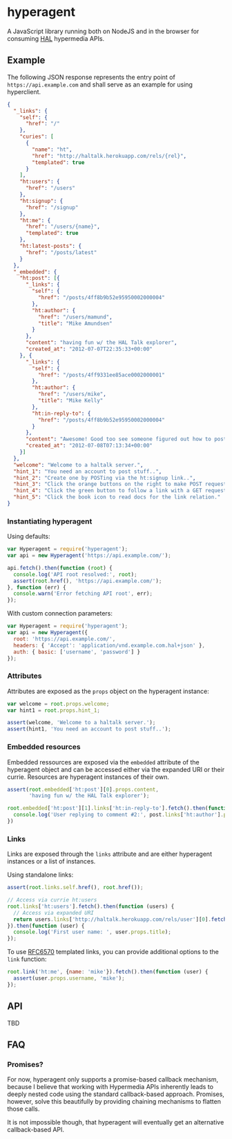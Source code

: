 # hyperagent

A JavaScript library running both on NodeJS and in the browser for consuming
[HAL] hypermedia APIs.

## Example

The following JSON response represents the entry point of
`https://api.example.com` and shall serve as an example for using hyperclient.

```json
{
  "_links": {
    "self": {
      "href": "/"
    },
    "curies": [
      {
        "name": "ht",
        "href": "http://haltalk.herokuapp.com/rels/{rel}",
        "templated": true
      }
    ],
    "ht:users": {
      "href": "/users"
    },
    "ht:signup": {
      "href": "/signup"
    },
    "ht:me": {
      "href": "/users/{name}",
      "templated": true
    },
    "ht:latest-posts": {
      "href": "/posts/latest"
    }
  },
  "_embedded": {
    "ht:post": [{
      "_links": {
        "self": {
          "href": "/posts/4ff8b9b52e95950002000004"
        },
        "ht:author": {
          "href": "/users/mamund",
          "title": "Mike Amundsen"
        }
      },
      "content": "having fun w/ the HAL Talk explorer",
      "created_at": "2012-07-07T22:35:33+00:00"
    }, {
      "_links": {
        "self": {
          "href": "/posts/4ff9331ee85ace0002000001"
        },
        "ht:author": {
          "href": "/users/mike",
          "title": "Mike Kelly"
        },
        "ht:in-reply-to": {
          "href": "/posts/4ff8b9b52e95950002000004"
        }
      },
      "content": "Awesome! Good too see someone figured out how to post something!! ;)",
      "created_at": "2012-07-08T07:13:34+00:00"
    }]
  },
  "welcome": "Welcome to a haltalk server.",
  "hint_1": "You need an account to post stuff..",
  "hint_2": "Create one by POSTing via the ht:signup link..",
  "hint_3": "Click the orange buttons on the right to make POST requests..",
  "hint_4": "Click the green button to follow a link with a GET request..",
  "hint_5": "Click the book icon to read docs for the link relation."
}
```

### Instantiating hyperagent

Using defaults:

```javascript
var Hyperagent = require('hyperagent');
var api = new Hyperagent('https://api.example.com/');

api.fetch().then(function (root) {
  console.log('API root resolved:', root);
  assert(root.href(), 'https://api.example.com/');
}, function (err) {
  console.warn('Error fetching API root', err);
});
```

With custom connection parameters:

```javascript
var Hyperagent = require('hyperagent');
var api = new Hyperagent({
  root: 'https://api.example.com/',
  headers: { 'Accept': 'application/vnd.example.com.hal+json' },
  auth: { basic: ['username', 'password'] }
});
```

### Attributes

Attributes are exposed as the `props` object on the hyperagent instance:

```javascript
var welcome = root.props.welcome;
var hint1 = root.props.hint_1;

assert(welcome, 'Welcome to a haltalk server.');
assert(hint1, 'You need an account to post stuff..');
```

### Embedded resources

Embedded ressources are exposed via the `embedded` attribute of the hyperagent
object and can be accessed either via the expanded URI or their currie.
Resources are hyperagent instances of their own.

```javascript
assert(root.embedded['ht:post'][0].props.content,
       'having fun w/ the HAL Talk explorer');

root.embedded['ht:post'][1].links['ht:in-reply-to'].fetch().then(function (post) {
  console.log('User replying to comment #2:', post.links['ht:author'].props.title);
})
```

### Links

Links are exposed through the `links` attribute and are either hyperagent
instances or a list of instances.

Using standalone links:

```javascript
assert(root.links.self.href(), root.href());

// Access via currie ht:users
root.links['ht:users'].fetch().then(function (users) {
  // Access via expanded URI
  return users.links['http://haltalk.herokuapp.com/rels/user'][0].fetch();
}).then(function (user) {
  console.log('First user name: ', user.props.title);
});
```

To use [RFC6570] templated links, you can provide additional options to the `link` function:

```javascript
root.link('ht:me', {name: 'mike'}).fetch().then(function (user) {
  assert(user.props.username, 'mike');
});
```

## API

TBD

## FAQ

### Promises?

For now, hyperagent only supports a promise-based callback mechanism, because I
believe that working with Hypermedia APIs inherently leads to deeply nested code
using the standard callback-based approach. Promises, however, solve this
beautifully by providing chaining mechanisms to flatten those calls.

It is not impossible though, that hyperagent will eventually get an alternative
callback-based API.

  [RFC6570]: http://tools.ietf.org/html/rfc6570
  [HAL]: http://tools.ietf.org/html/draft-kelly-json-hal-05
